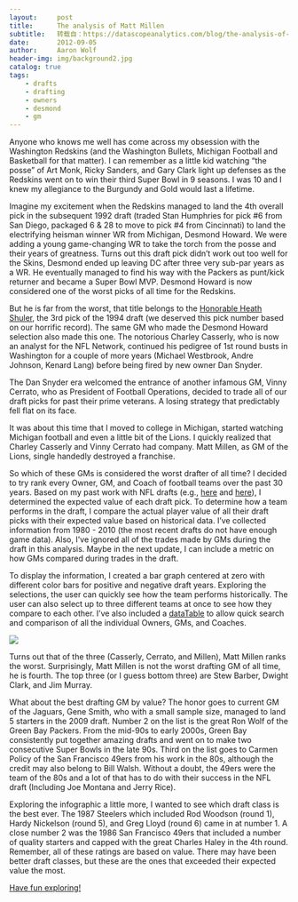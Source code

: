 ```yaml
---
layout:     post
title:      The analysis of Matt Millen
subtitle:   转载自：https://datascopeanalytics.com/blog/the-analysis-of-matt-millen/
date:       2012-09-05
author:     Aaron Wolf
header-img: img/background2.jpg
catalog: true
tags:
    - drafts
    - drafting
    - owners
    - desmond
    - gm
---
```


Anyone who knows me well has come across my obsession with the Washington Redskins (and the Washington Bullets, Michigan Football and Basketball for that matter). I can remember as a little kid watching “the posse” of Art Monk, Ricky Sanders, and Gary Clark light up defenses as the Redskins went on to win their third Super Bowl in 9 seasons. I was 10 and I knew my allegiance to the Burgundy and Gold would last a lifetime.

Imagine my excitement when the Redskins managed to land the 4th overall pick in the subsequent 1992 draft (traded Stan Humphries for pick #6 from San Diego, packaged 6 & 28 to move to pick #4 from Cincinnati) to land the electrifying heisman winner WR from Michigan, Desmond Howard. We were adding a young game-changing WR to take the torch from the posse and their years of greatness. Turns out this draft pick didn’t work out too well for the Skins, Desmond ended up leaving DC after three very sub-par years as a WR. He eventually managed to find his way with the Packers as punt/kick returner and became a Super Bowl MVP. Desmond Howard is now considered one of the worst picks of all time for the Redskins.



But he is far from the worst, that title belongs to the [Honorable Heath Shuler](http://en.wikipedia.org/wiki/Heath_Shuler), the 3rd pick of the 1994 draft (we deserved this pick number based on our horrific record). The same GM who made the Desmond Howard selection also made this one. The notorious Charley Casserly, who is now an analyst for the NFL Network, continued his pedigree of 1st round busts in Washington for a couple of more years (Michael Westbrook, Andre Johnson, Kenard Lang) before being fired by new owner Dan Snyder.



The Dan Snyder era welcomed the entrance of another infamous GM, Vinny Cerrato, who as President of Football Operations, decided to trade all of our draft picks for past their prime veterans. A losing strategy that predictably fell flat on its face. 



It was about this time that I moved to college in Michigan, started watching Michigan football and even a little bit of the Lions. I quickly realized that Charley Casserly and Vinny Cerrato had company. Matt Millen, as GM of the Lions, single handedly destroyed a franchise. 



So which of these GMs is considered the worst drafter of all time? I decided to try rank every Owner, GM, and Coach of football teams over the past 30 years. Based on my past work with NFL drafts (e.g., [here](https://datascopeanalytics.com/blog/nfl-draft-value-chart-controversy) and [here](https://datascopeanalytics.com/blog/the-chance-of-a-bust-in-the-nfl-draft)), I determined the expected value of each draft pick. To determine how a team performs in the draft, I compare the actual player value of all their draft picks with their expected value based on historical data. I’ve collected information from 1980 - 2010 (the most recent drafts do not have enough game data). Also, I've ignored all of the trades made by GMs during the draft in this analysis. Maybe in the next update, I can include a metric on how GMs compared during trades in the draft.



To display the information, I created a bar graph centered at zero with different color bars for positive and negative draft years. Exploring the selections, the user can quickly see how the team performs historically. The user can also select up to three different teams at once to see how they compare to each other. I’ve also included a [dataTable](http://datatables.net/) to allow quick search and comparison of all the individual Owners, GMs, and Coaches.



![](https://datascopeanalytics.com/blog/the-analysis-of-matt-millen/nfl_draft_screenshot.png)






Turns out that of the three (Casserly, Cerrato, and Millen), Matt Millen ranks the worst. Surprisingly, Matt Millen is not the worst drafting GM of all time, he is fourth. The top three (or I guess bottom three) are Stew Barber, Dwight Clark, and Jim Murray.



What about the best drafting GM by value? The honor goes to current GM of the Jaguars, Gene Smith, who with a small sample size, managed to land 5 starters in the 2009 draft. Number 2 on the list is the great Ron Wolf of the Green Bay Packers. From the mid-90s to early 2000s, Green Bay consistently put together amazing drafts and went on to make two consecutive Super Bowls in the late 90s. Third on the list goes to Carmen Policy of the San Francisco 49ers from his work in the 80s, although the credit may also belong to Bill Walsh. Without a doubt, the 49ers were the team of the 80s and a lot of that has to do with their success in the NFL draft (Including Joe Montana and Jerry Rice).



Exploring the infographic a little more, I wanted to see which draft class is the best ever. The 1987 Steelers which included Rod Woodson (round 1), Hardy Nickelson (round 5), and Greg Lloyd (round 6) came in at number 1. A close number 2 was the 1986 San Francisco 49ers that included a number of quality starters and capped with the great Charles Haley in the 4th round. Remember, all of these ratings are based on value. There may have been better draft classes, but these are the ones that exceeded their expected value the most.

[Have fun exploring!](http://nfldraft.datascopeanalytics.com/)
